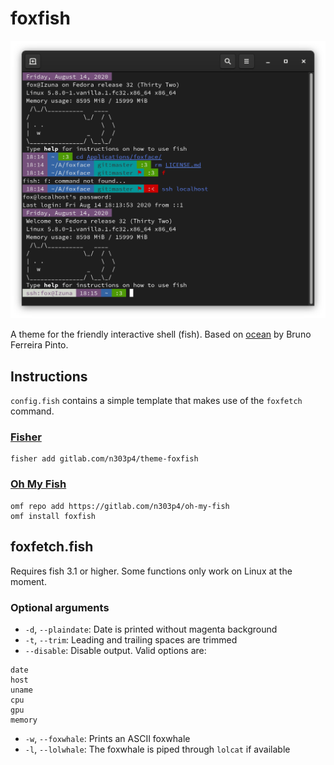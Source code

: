 # foxfish

![Preview](preview.png)

A theme for the friendly interactive shell (fish). Based on [ocean](https://github.com/oh-my-fish/theme-ocean) by Bruno Ferreira Pinto.

## Instructions

`config.fish` contains a simple template that makes use of the `foxfetch` command.

### [Fisher](https://github.com/jorgebucaran/fisher)

```
fisher add gitlab.com/n303p4/theme-foxfish
```

### [Oh My Fish](https://github.com/oh-my-fish/oh-my-fish)

```
omf repo add https://gitlab.com/n303p4/oh-my-fish
omf install foxfish
```

## foxfetch.fish

Requires fish 3.1 or higher. Some functions only work on Linux at the moment.

### Optional arguments

* `-d`, `--plaindate`: Date is printed without magenta background
* `-t`, `--trim`: Leading and trailing spaces are trimmed
* `--disable`: Disable output. Valid options are:
```
date
host
uname
cpu
gpu
memory
```
* `-w`, `--foxwhale`: Prints an ASCII foxwhale
* `-l`, `--lolwhale`: The foxwhale is piped through `lolcat` if available
